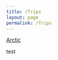```yaml
---
title: /Trips
layout: page
permalink: /Trips
---
```


<a href="starscream33.github.io/Trips/Arctic">Arctic</a> <br>

test
